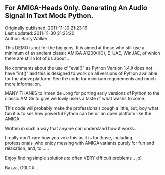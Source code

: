 ## For AMIGA-Heads Only. Generating An Audio Signal In Text Mode Python.  
Originally published: 2011-11-30 21:23:19  
Last updated: 2011-11-30 21:23:20  
Author: Barry Walker  
  
This DEMO is not for the big guns. It is aimed at those who still use
a minimum of an ancient classic AMIGA A1200(HD), E-UAE, WinUAE, of which
there are still a lot of us about...

No comments about the use of "eval()" as Python Version 1.4.0 does not
have "int()" and this is designed to work on all versions of Python
available for the above platform. See the code for minimum requirements
and much more information.

MANY THANKS to Irmen de Jong for porting early versions of Python to
the classic AMIGA to give we lowly users a taste of what was/is to come.

This code will probably make the professionals cough a little, but, boy
what fun it is to see how powerful Python can be on an open platform
like the AMIGA.

Written in such a way that anyone can understand how it works...

I really don't care how you vote this as it is for those, including
professionals, who enjoy messing with AMIGA variants purely for fun and
relaxation, and, to......

Enjoy finding simple solutions to often VERY difficult problems... ;o)

Bazza, G0LCU...